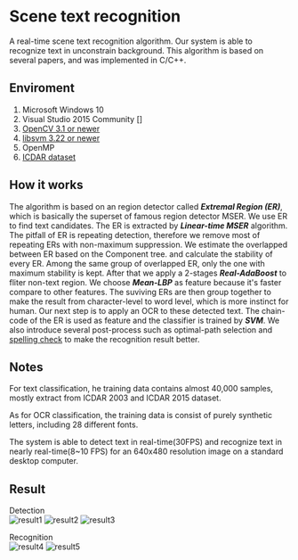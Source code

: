 Scene text recognition
========

A real-time scene text recognition algorithm.
Our system is able to recognize text in unconstrain background.
This algorithm is based on several papers, and was implemented in C/C++.


Enviroment
--------

1. Microsoft Windows 10
2. Visual Studio 2015 Community []
3. [OpenCV 3.1 or newer][1]
4. [libsvm 3.22 or newer][2]
5. OpenMP
6. [ICDAR dataset][3]



How it works
---------

The algorithm is based on an region detector called ***Extremal Region (ER)***, which is basically the superset of famous region detector MSER. We use ER to find text candidates. The ER is extracted by ***Linear-time MSER*** algorithm. The pitfall of ER is repeating detection, therefore we remove most of repeating ERs with non-maximum suppression. We estimate the overlapped between ER based on the Component tree. and calculate the stability of every ER. Among the same group of overlapped ER, only the one with maximum stability is kept. After that we apply a 2-stages ***Real-AdaBoost*** to fliter non-text region. We choose ***Mean-LBP*** as feature because it's faster compare to other features. The suviving ERs are then group together to make the result from character-level to word level, which is more instinct for human. Our next step is to apply an OCR to these detected text. The chain-code of the ER is used as feature and the classifier is trained by ***SVM***. We also introduce several post-process such as optimal-path selection and [spelling check][4] to make the recognition result better. 



Notes
---------

For text classification, he training data contains almost 40,000 samples, mostly extract from ICDAR 2003 and ICDAR 2015 dataset.  

As for OCR classification, the training data is consist of purely synthetic letters, including 28 different fonts.  

The system is able to detect text in real-time(30FPS) and recognize text in nearly real-time(8~10 FPS) for an 640x480 resolution image on a standard desktop computer.


Result
----------

Detection   
![result1](https://github.com/HsiehYiChia/canny_text/blob/master/res/reuslt1.jpg)
![result2](https://github.com/HsiehYiChia/canny_text/blob/master/res/reuslt2.jpg)
![result3](https://github.com/HsiehYiChia/canny_text/blob/master/res/reuslt3.jpg)

Recognition  
![result4](https://github.com/HsiehYiChia/canny_text/blob/master/res/reuslt4.jpg)
![result5](https://github.com/HsiehYiChia/canny_text/blob/master/res/reuslt5.jpg)



[1]: http://opencv.org/
[2]: https://www.csie.ntu.edu.tw/~cjlin/libsvm/
[3]: http://u-pat.org/ICDAR2017/
[4]: http://norvig.com/spell-correct.html
